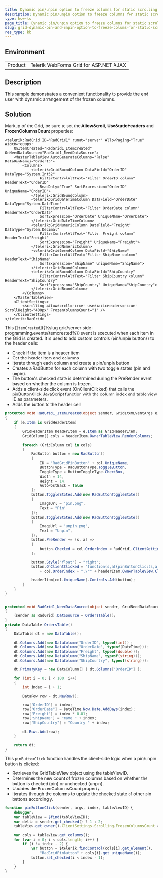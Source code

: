 ```yaml
---
title: Dynamic pin/unpin option to freeze columns for static scrolling
description: Dynamic pin/unpin option to freeze columns for static scrolling. Check it now!
type: how-to
page_title: Dynamic pin/unpin option to freeze columns for static scrolling
slug: grid-dynamic-pin-and-unpin-option-to-freeze-colums-for-static-scrolling.md
res_type: kb
---
```


## Environment

<table>
    <tr>
        <td>Product</td>
        <td>Telerik WebForms Grid for ASP.NET AJAX</td>
    </tr>
</table>

## Description

This sample demonstrates a convenient functionality to provide the end user with dynamic arrangement of the frozen columns.

## Solution

Markup of the Grid, be sure to set the **AllowScroll**, **UseStaticHeaders** and **FrozenColumnsCount** properties:

````ASP.NET
<telerik:RadGrid ID="RadGrid1" runat="server" AllowPaging="True" Width="800px"
    OnItemCreated="RadGrid1_ItemCreated" OnNeedDataSource="RadGrid1_NeedDataSource">
    <MasterTableView AutoGenerateColumns="False" DataKeyNames="OrderID">
        <Columns>
            <telerik:GridBoundColumn DataField="OrderID" DataType="System.Int32"
                FilterControlAltText="Filter OrderID column" HeaderText="OrderID"
                ReadOnly="True" SortExpression="OrderID" UniqueName="OrderID">
            </telerik:GridBoundColumn>
            <telerik:GridDateTimeColumn DataField="OrderDate" DataType="System.DateTime"
                FilterControlAltText="Filter OrderDate column" HeaderText="OrderDate"
                SortExpression="OrderDate" UniqueName="OrderDate">
            </telerik:GridDateTimeColumn>
            <telerik:GridNumericColumn DataField="Freight" DataType="System.Decimal"
                FilterControlAltText="Filter Freight column" HeaderText="Freight"
                SortExpression="Freight" UniqueName="Freight">
            </telerik:GridNumericColumn>
            <telerik:GridBoundColumn DataField="ShipName"
                FilterControlAltText="Filter ShipName column" HeaderText="ShipName"
                SortExpression="ShipName" UniqueName="ShipName">
            </telerik:GridBoundColumn>
            <telerik:GridBoundColumn DataField="ShipCountry"
                FilterControlAltText="Filter ShipCountry column" HeaderText="ShipCountry"
                SortExpression="ShipCountry" UniqueName="ShipCountry">
            </telerik:GridBoundColumn>
        </Columns>
    </MasterTableView>
    <ClientSettings>
        <Scrolling AllowScroll="true" UseStaticHeaders="true" ScrollHeight="400px" FrozenColumnsCount="1" />
    </ClientSettings>
</telerik:RadGrid>
````

This [`ItemCreated`]({%slug grid/server-side-programming/events/itemcreated%}) event is executed when each item in the Grid is created. It is used to add custom controls (pin/unpin buttons) to the header cells:

- Check if the item is a header item
- Get the header item and columns
- Iterate through each column and create a pin/unpin button 
- Creates a RadButton for each column with two toggle states (pin and unpin).
- The button's checked state is determined during the PreRender event based on whether the column is frozen.
- Adds a client-side click event (OnClientClicked) that calls the pinButtonClick JavaScript function with the column index and table view ID as parameters.
- Adds the button to the header cell.

````C#
protected void RadGrid1_ItemCreated(object sender, GridItemEventArgs e)
{
    if (e.Item is GridHeaderItem)
    {
        GridHeaderItem headerItem = e.Item as GridHeaderItem;
        GridColumn[] cols = headerItem.OwnerTableView.RenderColumns;

        foreach (GridColumn col in cols)
        {
            RadButton button = new RadButton()
            {
                ID = "RadGridPinButton" + col.UniqueName,
                ButtonType = RadButtonType.ToggleButton,
                ToggleType = ButtonToggleType.CheckBox,
                Width = 14,
                Height = 14,
                AutoPostBack = false
            };
            button.ToggleStates.Add(new RadButtonToggleState()
            {
                ImageUrl = "pin.png",
                Text = "Pin"
            });
            button.ToggleStates.Add(new RadButtonToggleState()
            {
                ImageUrl = "unpin.png",
                Text = "Unpin",
            });
            button.PreRender += (s, a) =>
            {
                button.Checked = col.OrderIndex < RadGrid1.ClientSettings.Scrolling.FrozenColumnsCount + 2;
            };

            button.Style["float"] = "right";
            button.OnClientClicked = "function(s,a){pinButtonClick(s,a,"
                + col.OrderIndex + ",\"" + headerItem.OwnerTableView.ClientID + "\");}";

            headerItem[col.UniqueName].Controls.Add(button);
        }
    }
}


protected void RadGrid1_NeedDataSource(object sender, GridNeedDataSourceEventArgs e)
{
    (sender as RadGrid).DataSource = OrdersTable();
}
private DataTable OrdersTable()
{
    DataTable dt = new DataTable();

    dt.Columns.Add(new DataColumn("OrderID", typeof(int)));
    dt.Columns.Add(new DataColumn("OrderDate", typeof(DateTime)));
    dt.Columns.Add(new DataColumn("Freight", typeof(double)));
    dt.Columns.Add(new DataColumn("ShipName", typeof(string)));
    dt.Columns.Add(new DataColumn("ShipCountry", typeof(string)));

    dt.PrimaryKey = new DataColumn[] { dt.Columns["OrderID"] };

    for (int i = 0; i < 100; i++)
    {
        int index = i + 1;

        DataRow row = dt.NewRow();

        row["OrderID"] = index;
        row["OrderDate"] = DateTime.Now.Date.AddDays(index);
        row["Freight"] = index * 0.01;
        row["ShipName"] = "Name " + index;
        row["ShipCountry"] = "Country " + index;

        dt.Rows.Add(row);
    }

    return dt;
}
````

This `pinButtonClick` function handles the client-side logic when a pin/unpin button is clicked:

- Retrieves the GridTableView object using the tableViewID.
- Determines the new count of frozen columns based on whether the button is checked (pin) or unchecked (unpin).
- Updates the FrozenColumnsCount property.
- Iterates through the columns to update the checked state of other pin buttons accordingly.

````JavaScript
function pinButtonClick(sender, args, index, tableViewID) {
    debugger;
    var tableView = $find(tableViewID);
    var delta = sender.get_checked() ? 1 : 2;
    tableView.get_owner().ClientSettings.Scrolling.FrozenColumnsCount = index - delta;

    var cols = tableView.get_columns();
    for (var i = 0; i < cols.length; i++) {
        if (i != index - 2) {
            var button = $telerik.findControl(cols[i].get_element(),
                "RadGridPinButton" + cols[i].get_uniqueName());
            button.set_checked(i < index - 1);
        }
    }
}
````


